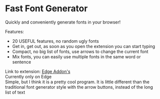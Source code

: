 # Fast Font Generator

Quickly and conveniently generate fonts in your browser! 

Features:
 - 20 USEFUL features, no random ugly fonts 
- Get in, get out, as soon as you open the extension you can start typing
- Compact, no big list of fonts, use arrows to change the current font  
- Mix fonts, you can easily use multiple fonts in the same word or sentence

Link to extension: [Edge Addon's](https://microsoftedge.microsoft.com/addons/detail/fast-font-generator/jbgbakofdniaoahfadgaoalhgmngniai)  
Currently only on Edge      
Simple, but I think it is a pretty cool program. It is little different than the traditional font generator style with the arrow buttons, instead of the long list of text 
